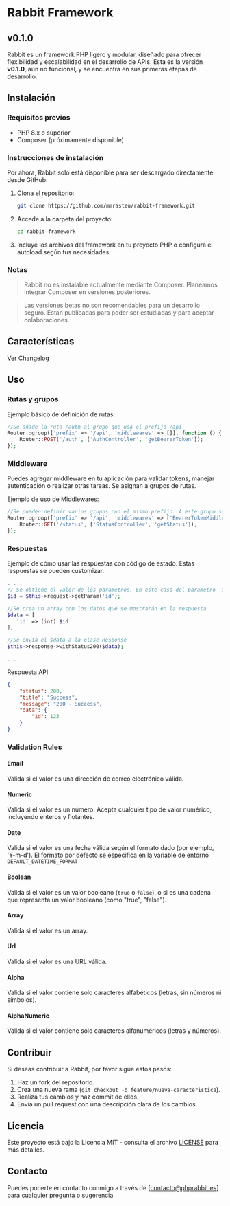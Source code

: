 
# Rabbit Framework 

## v0.1.0

Rabbit es un framework PHP ligero y modular, diseñado para ofrecer flexibilidad y escalabilidad en el desarrollo de APIs. Esta es la versión **v0.1.0**, aún no funcional, y se encuentra en sus primeras etapas de desarrollo.

## Instalación

### Requisitos previos

- PHP 8.x o superior
- Composer (próximamente disponible)

### Instrucciones de instalación

Por ahora, Rabbit solo está disponible para ser descargado directamente desde GitHub.

1. Clona el repositorio:
   ```bash
   git clone https://github.com/mmrasteu/rabbit-framework.git
   ```

2. Accede a la carpeta del proyecto:
   ```bash
   cd rabbit-framework
   ```

3. Incluye los archivos del framework en tu proyecto PHP o configura el autoload según tus necesidades.

### Notas

> Rabbit no es instalable actualmente mediante Composer. Planeamos integrar Composer en versiones posteriores.

> Las versiones betas no son recomendables para un desarrollo seguro. Estan publicadas para poder ser estudiadas y para aceptar colaboraciones.

## Características

[Ver Changelog](./CHANGELOG.md)

## Uso

### Rutas y grupos

Ejemplo básico de definición de rutas:

```php
//Se añade la ruta /auth al grupo que usa el prefijo /api
Router::group(['prefix' => '/api', 'middlewares' => []], function () {
    Router::POST('/auth', ['AuthController', 'getBearerToken']);
});
```

### Middleware

Puedes agregar middleware en tu aplicación para validar tokens, manejar autenticación o realizar otras tareas. Se asignan a grupos de rutas.

Ejemplo de uso de Middlewares:
```php
//Se pueden definir varios grupos con el mismo prefijo. A este grupo se le añade el middleware `BearerTokenMiddleware`
Router::group(['prefix' => '/api', 'middlewares' => ['BearerTokenMiddleware']], function () {
    Router::GET('/status', ['StatusController', 'getStatus']);
});
```

### Respuestas

Ejemplo de cómo usar las respuestas con código de estado. Estas respuestas se pueden customizar.

```php
. . . 
// Se obtiene el valor de los parametros. En este caso del parametro 'id'
$id = $this->request->getParam('id');

//Se crea un array con los datos que se mostrarán en la respuesta
$data = [
   'id' => (int) $id
];

//Se envía el $data a la clase Response
$this->response->withStatus200($data);

. . .
```

Respuesta API:
```json
{
	"status": 200,
	"title": "Success",
	"message": "200 - Success",
	"data": {
		"id": 123
	}
}
```

### Validation Rules

#### **Email**
Valida si el valor es una dirección de correo electrónico válida.

#### **Numeric**
Valida si el valor es un número. Acepta cualquier tipo de valor numérico, incluyendo enteros y flotantes.

#### **Date**
Valida si el valor es una fecha válida según el formato dado (por ejemplo, 'Y-m-d'). El formato por defecto se especifica en la variable de entorno `DEFAULT_DATETIME_FORMAT`

#### **Boolean**
Valida si el valor es un valor booleano (`true` o `false`), o si es una cadena que representa un valor booleano (como "true", "false").

#### **Array**
Valida si el valor es un array.

#### **Url**
Valida si el valor es una URL válida.

#### **Alpha**
Valida si el valor contiene solo caracteres alfabéticos (letras, sin números ni símbolos).

#### **AlphaNumeric**
Valida si el valor contiene solo caracteres alfanuméricos (letras y números).

## Contribuir

Si deseas contribuir a Rabbit, por favor sigue estos pasos:

1. Haz un fork del repositorio.
2. Crea una nueva rama (`git checkout -b feature/nueva-caracteristica`).
3. Realiza tus cambios y haz commit de ellos.
4. Envía un pull request con una descripción clara de los cambios.

## Licencia

Este proyecto está bajo la Licencia MIT - consulta el archivo [LICENSE](LICENSE) para más detalles.

## Contacto

Puedes ponerte en contacto conmigo a través de [contacto@phprabbit.es] para cualquier pregunta o sugerencia.
